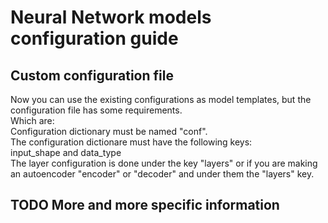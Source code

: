 # Neural Network models configuration guide
## Custom configuration file
Now you can use the existing configurations as model templates, but the configuration file has some requirements.
<br />Which are:
<br />Configuration dictionary must be named "conf".
<br />The configuration dictionare must have the following keys:
<br />input_shape and data_type<br />The layer configuration is done under the key "layers" or if you are making an autoencoder "encoder" or "decoder" and under them the "layers" key.
## TODO More and more specific information

